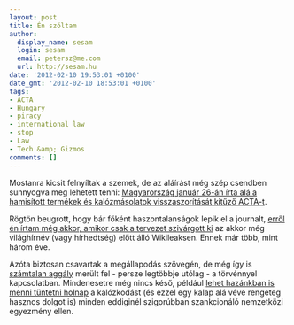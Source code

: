 ```yaml
---
layout: post
title: Én szóltam
author:
  display_name: sesam
  login: sesam
  email: petersz@me.com
  url: http://sesam.hu
date: '2012-02-10 19:53:01 +0100'
date_gmt: '2012-02-10 18:53:01 +0100'
tags:
- ACTA
- Hungary
- piracy
- international law
- stop
- Law
- Tech &amp; Gizmos
comments: []
---
```


Mostanra kicsit felnyíltak a szemek, de az aláírást még szép csendben sunnyogva meg lehetett tenni: [Magyarország január 26-án írta alá a hamisított termékek és kalózmásolatok visszaszorítását kitűző ACTA-t](http://index.hu/tech/2012/01/27/magyarorszag_alairta_az_acta-t).

Rögtön beugrott, hogy bár főként haszontalanságok lepik el a journalt, [erről én írtam még akkor, amikor csak a tervezet szivárgott ki](http://sesam.hu/2008/05/31/orwelli-torvenytervezet-a-szellemi-tulajdon-vedelmeben) az akkor még világhírnév (vagy hírhedtség) előtt álló Wikileaksen. Ennek már több, mint három éve.

Azóta biztosan csavartak a megállapodás szövegén, de még így is [számtalan aggály](https://www.eff.org/sites/default/files/filenode//EFF%20ACTA%20submission%20110215.pdf) merült fel - persze legtöbbje utólag - a törvénnyel kapcsolatban. Mindenesetre még nincs késő, például [lehet hazánkban is menni tüntetni holnap](http://index.hu/tech/2012/02/10/utcara_mennek_a_szabad_internetert) a kalózkodást (és ezzel egy kalap alá véve rengeteg hasznos dolgot is) minden eddiginél szigorúbban szankcionáló nemzetközi egyezmény ellen.
